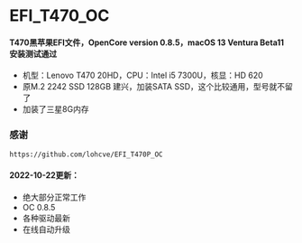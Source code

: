 # EFI_T470_OC
#### T470黑苹果EFI文件，OpenCore version 0.8.5，macOS 13 Ventura Beta11 安装测试通过<br/>
- 机型：Lenovo T470 20HD，CPU：Intel i5 7300U，核显：HD 620<br/>
- 原M.2 2242 SSD 128GB 建兴，加装SATA SSD，这个比较通用，型号就不留了<br/>
- 加装了三星8G内存<br/>

### 感谢
```
https://github.com/lohcve/EFI_T470P_OC
```

#### 2022-10-22更新：<br/>
- 绝大部分正常工作<br/>
- OC 0.8.5<br/>
- 各种驱动最新<br/>
- 在线自动升级<br/>
